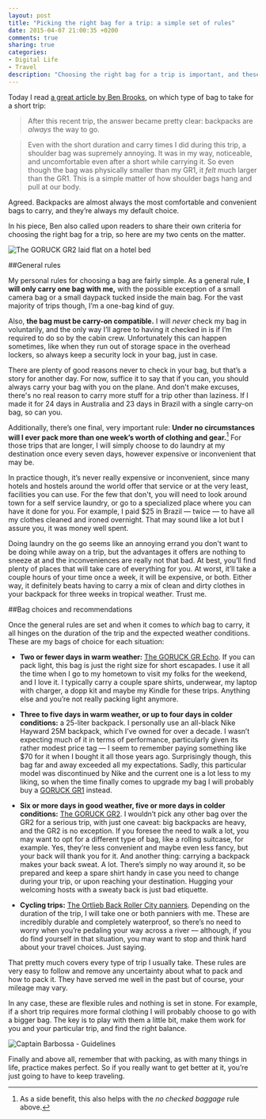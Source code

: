 ```yaml
---
layout: post
title: "Picking the right bag for a trip: a simple set of rules"
date: 2015-04-07 21:00:35 +0200
comments: true
sharing: true
categories: 
- Digital Life
- Travel
description: "Choosing the right bag for a trip is important, and these simple guidelines may help you."
---
```


Today I read [a great article by Ben Brooks](https://brooksreview.net/2015/04/short-trips-and-which-bag/), on which type of bag to take for a short trip:

> After this recent trip, the answer became pretty clear: backpacks are _always_ the way to go.

> Even with the short duration and carry times I did during this trip, a shoulder bag was supremely annoying. It was in my way, noticeable, and uncomfortable even after a short while carrying it. So even though the bag was physically smaller than my GR1, it _felt_ much larger than the GR1. This is a simple matter of how shoulder bags hang and pull at our body.

Agreed. Backpacks are almost always the most comfortable and convenient bags to carry, and they’re always my default choice.

In his piece, Ben also called upon readers to share their own criteria for choosing the right bag for a trip, so here are my two cents on the matter.

<p class="extra-width"><img src="https://farm9.staticflickr.com/8702/17067920901_47706c6e36_o.jpg" title="The GORUCK GR2 laid flat on a hotel bed"></p>


##General rules

My personal rules for choosing a bag are fairly simple. As a general rule, **I will only carry one bag with me,** with the possible exception of a small camera bag or a small daypack tucked inside the main bag. For the vast majority of trips though, I’m a one-bag kind of guy. 

Also, **the bag must be carry-on compatible.** I will _never_ check my bag in voluntarily, and the only way I’ll agree to having it checked in is if I’m required to do so by the cabin crew. Unfortunately this can happen sometimes, like when they run out of storage space in the overhead lockers, so always keep a security lock in your bag, just in case. 

There are plenty of good reasons never to check in your bag, but that’s a story for another day. For now, suffice it to say that if you can, you should always carry your bag with you on the plane. And don't make excuses, there's no real reason to carry more stuff for a trip other than laziness. If I made it for 24 days in Australia and 23 days in Brazil with a single carry-on bag, so can you.

Additionally, there’s one final, very important rule: **Under no circumstances will I ever pack more than one week’s worth of clothing and gear.**[^Bag1] For those trips that are longer, I will simply choose to do laundry at my destination once every seven days, however expensive or inconvenient that may be. 

[^Bag1]: As a side benefit, this also helps with the _no checked baggage_ rule above.

In practice though, it’s never really expensive or inconvenient, since many hotels and hostels around the world offer that service or at the very least, facilities you can use. For the few that don't, you will need to look around town for a self service laundry, or go to a specialized place where you can have it done for you. For example, I paid $25 in Brazil — twice — to have all my clothes cleaned and ironed overnight. That may sound like a lot but I assure you, it was money well spent. 

Doing laundry on the go seems like an annoying errand you don't want to be doing while away on a trip, but the advantages it offers are nothing to sneeze at and the inconveniences are really not that bad. At best, you’ll find plenty of places that will take care of everything for you. At worst, it’ll take a couple hours of your time once a week, it will be expensive, or both. Either way, it definitely beats having to carry a mix of clean and dirty clothes in your backpack for three weeks in tropical weather. Trust me.


##Bag choices and recommendations

Once the general rules are set and when it comes to _which_ bag to carry, it all hinges on the duration of the trip and the expected weather conditions. These are my bags of choice for each situation:

* **Two or fewer days in warm weather:** [The GORUCK GR Echo](http://www.goruck.com/gr-echo-black-/p/GEAR-000064). If you can pack light, this bag is just the right size for short escapades. I use it all the time when I go to my hometown to visit my folks for the weekend, and I love it. I typically carry a couple spare shirts, underwear, my laptop with charger, a dopp kit and maybe my Kindle for these trips. Anything else and you’re not really packing light anymore.

* **Three to five days in warm weather, or up to four days in colder conditions:** a 25-liter backpack. I personally use an all-black Nike Hayward 25M backpack, which I’ve owned for over a decade. I wasn’t expecting much of it in terms of performance, particularly given its rather modest price tag — I seem to remember paying something like $70 for it when I bought it all those years ago. Surprisingly though, this bag far and away exceeded all my expectations. Sadly, this particular model was discontinued by Nike and the current one is a lot less to my liking, so when the time finally comes to upgrade my bag I will probably buy a [GORUCK GR1](http://www.goruck.com/gr1-black-/p/GEAR-000066) instead.

* **Six or more days in good weather, five or more days in colder conditions:** [The GORUCK GR2](http://www.goruck.com/gr2-black-/p/GEAR-000068). I wouldn’t pick any other bag over the GR2 for a serious trip, with just one caveat: big backpacks are heavy, and the GR2 is no exception. If you foresee the need to walk a lot, you may want to opt for a different type of bag, like a rolling suitcase, for example. Yes, they’re less convenient and maybe even less fancy, but your back will thank you for it. And another thing: carrying a backpack makes your back sweat. A lot. There’s simply no way around it, so be prepared and keep a spare shirt handy in case you need to change during your trip, or upon reaching your destination. Hugging your welcoming hosts with a sweaty back is just bad etiquette.

* **Cycling trips:** [The Ortlieb Back Roller City panniers](http://www.amazon.com/gp/product/B001OMMH4K/ref=as_li_tl?ie=UTF8&camp=1789&creative=390957&creativeASIN=B001OMMH4K&linkCode=as2&tag=analogsens-20&linkId=NV2GNDVL4XJ2AVPN). Depending on the duration of the trip, I will take one or both panniers with me. These are incredibly durable and completely waterproof, so there’s no need to worry when you’re pedaling your way across a river — although, if you do find yourself in that situation, you may want to stop and think hard about your travel choices. Just saying.

That pretty much covers every type of trip I usually take. These rules are very easy to follow and remove any uncertainty about what to pack and how to pack it. They have served me well in the past but of course, your mileage may vary. 

In any case, these are flexible rules and nothing is set in stone. For example, if a short trip requires more formal clothing I will probably choose to go with a bigger bag. The key is to play with them a little bit, make them work for you and your particular trip, and find the right balance.

<p class="extra-width"><img src="https://farm8.staticflickr.com/7672/16446563124_940532453f_o.jpg" title="Captain Barbossa - Guidelines"></p>

Finally and above all, remember that with packing, as with many things in life, practice makes perfect. So if you really want to get better at it, you’re just going to have to keep traveling.